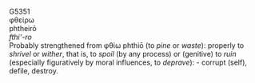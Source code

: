 <body>
  <p>G5351<br>  φθείρω  <br> phtheirō  <br><i>fthi‘-ro </i><br>Probably strengthened from   φθίω    phthiō   (to <i>pine</i> or <i>waste</i>): properly to <i>shrivel</i> or <i>wither</i>, that is, to <i>spoil</i> (by any process) or (genitive) to <i>ruin</i> (especially figuratively by moral influences, to <i>deprave</i>): - corrupt (self), defile, destroy.<br></p>
 </body>